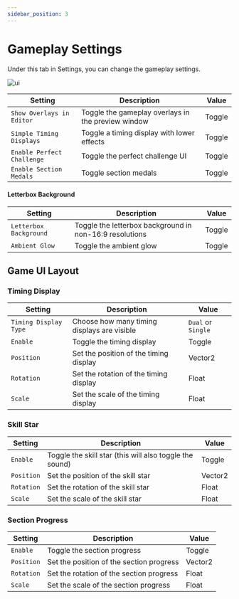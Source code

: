 ```yaml
---
sidebar_position: 3
---
```


# Gameplay Settings

Under this tab in Settings, you can change the gameplay settings.

![ui](/img/docs/hsui/settings/game.png)

|Setting|Description|Value|
|---|---|---|
|`Show Overlays in Editor`|Toggle the gameplay overlays in the preview window|Toggle|
|`Simple Timing Displays`|Toggle a timing display with lower effects|Toggle|
|`Enable Perfect Challenge`|Toggle the perfect challenge UI|Toggle|
|`Enable Section Medals`|Toggle section medals|Toggle|

#### Letterbox Background
|Setting|Description|Value|
|---|---|---|
|`Letterbox Background`|Toggle the letterbox background in non-16:9 resolutions|Toggle|
|`Ambient Glow`|Toggle the ambient glow|Toggle|

## Game UI Layout
### Timing Display
|Setting|Description|Value|
|---|---|---|
|`Timing Display Type`|Choose how many timing displays are visible|`Dual` or `Single`|
|`Enable`|Toggle the timing display|Toggle|
|`Position`|Set the position of the timing display|Vector2|
|`Rotation`|Set the rotation of the timing display|Float|
|`Scale`|Set the scale of the timing display|Float|

### Skill Star
|Setting|Description|Value|
|---|---|---|
|`Enable`|Toggle the skill star (this will also toggle the sound)|Toggle|
|`Position`|Set the position of the skill star|Vector2|
|`Rotation`|Set the rotation of the skill star|Float|
|`Scale`|Set the scale of the skill star|Float|

### Section Progress
|Setting|Description|Value|
|---|---|---|
|`Enable`|Toggle the section progress|Toggle|
|`Position`|Set the position of the section progress|Vector2|
|`Rotation`|Set the rotation of the section progress|Float|
|`Scale`|Set the scale of the section progress|Float|

